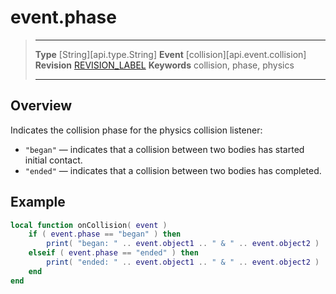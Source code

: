 
# event.phase

> --------------------- ------------------------------------------------------------------------------------------
> __Type__              [String][api.type.String]
> __Event__             [collision][api.event.collision]
> __Revision__          [REVISION_LABEL](REVISION_URL)
> __Keywords__          collision, phase, physics
> --------------------- ------------------------------------------------------------------------------------------

## Overview

Indicates the collision phase for the physics collision listener:

* `"began"` &mdash; indicates that a collision between two bodies has started initial contact.
* `"ended"` &mdash; indicates that a collision between two bodies has completed.

## Example
 
``````lua
local function onCollision( event )
	if ( event.phase == "began" ) then
		print( "began: " .. event.object1 .. " & " .. event.object2 )
	elseif ( event.phase == "ended" ) then
		print( "ended: " .. event.object1 .. " & " .. event.object2 )
	end
end
``````